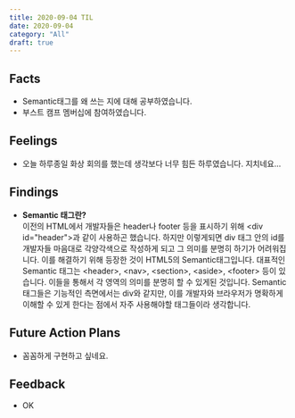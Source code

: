 ```yaml
---
title: 2020-09-04 TIL
date: 2020-09-04
category: "All"
draft: true
---
```


## Facts

- Semantic태그를 왜 쓰는 지에 대해 공부하였습니다.
- 부스트 캠프 멤버십에 참여하였습니다.

## Feelings

- 오늘 하루종일 화상 회의를 했는데 생각보다 너무 힘든 하루였습니다. 지치네요...

## Findings

- **Semantic 태그란?**  
  이전의 HTML에서 개발자들은 header나 footer 등을 표시하기 위해 \<div id="header"\>과 같이 사용하곤 했습니다. 하지만 이렇게되면 div 태그 안의 id를 개발자들 마음대로 각양각색으로 작성하게 되고 그 의미를 분명히 하기가 어려워집니다. 이를 해결하기 위해 등장한 것이 HTML5의 Semantic태그입니다. 대표적인 Semantic 태그는 \<header\>, \<nav\>, \<section\>, \<aside\>, \<footer\> 등이 있습니다. 이들을 통해서 각 영역의 의미를 분명히 할 수 있게된 것입니다. Semantic 태그들은 기능적인 측면에서는 div와 같지만, 이를 개발자와 브라우저가 명확하게 이해할 수 있게 한다는 점에서 자주 사용해야할 태그들이라 생각합니다.

## Future Action Plans

- 꼼꼼하게 구현하고 싶네요.

## Feedback

- OK
